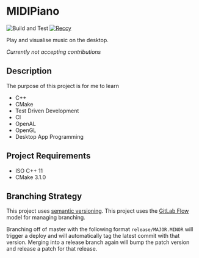 # MIDIPiano
![Build and Test](https://github.com/Reccy/MIDIPiano/workflows/Build%20and%20Test/badge.svg) [![Reccy](https://img.shields.io/github/license/Reccy/MIDIPiano)](https://choosealicense.com/licenses/mit/)

Play and visualise music on the desktop.

*Currently not accepting contributions*

## Description
The purpose of this project is for me to learn
- C++
- CMake
- Test Driven Development
- CI
- OpenAL
- OpenGL
- Desktop App Programming

## Project Requirements
- ISO C++ 11
- CMake 3.1.0

## Branching Strategy
This project uses [semantic versioning](https://semver.org/).
This project uses the [GitLab Flow](https://docs.gitlab.com/ee/topics/gitlab_flow.html) model for managing branching.

Branching off of master with the following format `release/MAJOR.MINOR` will trigger a deploy and will automatically tag the latest commit with that version.
Merging into a release branch again will bump the patch version and release a patch for that release.
